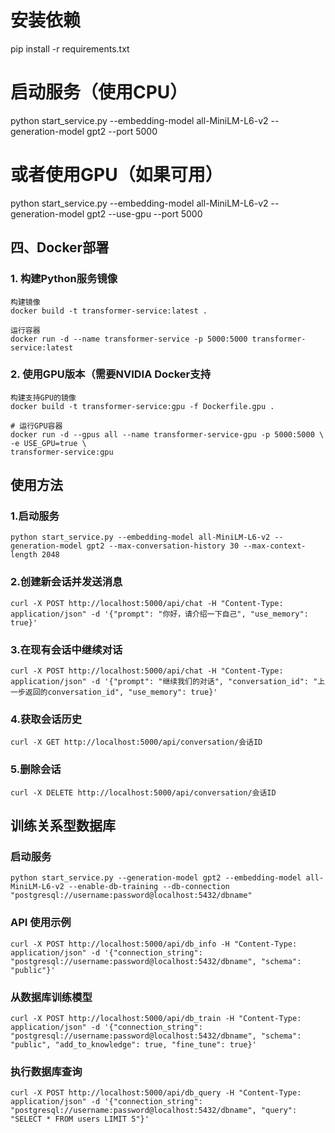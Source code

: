 # 安装依赖
pip install -r requirements.txt

# 启动服务（使用CPU）
python start_service.py --embedding-model all-MiniLM-L6-v2 --generation-model gpt2 --port 5000

# 或者使用GPU（如果可用）
python start_service.py --embedding-model all-MiniLM-L6-v2 --generation-model gpt2 --use-gpu --port 5000

## 四、Docker部署
### 1. 构建Python服务镜像
```
构建镜像
docker build -t transformer-service:latest .

运行容器
docker run -d --name transformer-service -p 5000:5000 transformer-service:latest
```

### 2. 使用GPU版本（需要NVIDIA Docker支持
```
构建支持GPU的镜像
docker build -t transformer-service:gpu -f Dockerfile.gpu .

# 运行GPU容器
docker run -d --gpus all --name transformer-service-gpu -p 5000:5000 \
-e USE_GPU=true \
transformer-service:gpu
```
## 使用方法
### 1.启动服务
```
python start_service.py --embedding-model all-MiniLM-L6-v2 --generation-model gpt2 --max-conversation-history 30 --max-context-length 2048
```
### 2.创建新会话并发送消息
````
curl -X POST http://localhost:5000/api/chat -H "Content-Type: application/json" -d '{"prompt": "你好，请介绍一下自己", "use_memory": true}'
````
### 3.在现有会话中继续对话
```
curl -X POST http://localhost:5000/api/chat -H "Content-Type: application/json" -d '{"prompt": "继续我们的对话", "conversation_id": "上一步返回的conversation_id", "use_memory": true}'
```
### 4.获取会话历史
```
curl -X GET http://localhost:5000/api/conversation/会话ID
```
### 5.删除会话
```
curl -X DELETE http://localhost:5000/api/conversation/会话ID
```

## 训练关系型数据库
### 启动服务
```
python start_service.py --generation-model gpt2 --embedding-model all-MiniLM-L6-v2 --enable-db-training --db-connection "postgresql://username:password@localhost:5432/dbname"
```
### API 使用示例
```
curl -X POST http://localhost:5000/api/db_info -H "Content-Type: application/json" -d '{"connection_string": "postgresql://username:password@localhost:5432/dbname", "schema": "public"}'
```
### 从数据库训练模型
```
curl -X POST http://localhost:5000/api/db_train -H "Content-Type: application/json" -d '{"connection_string": "postgresql://username:password@localhost:5432/dbname", "schema": "public", "add_to_knowledge": true, "fine_tune": true}'
```
### 执行数据库查询
```
curl -X POST http://localhost:5000/api/db_query -H "Content-Type: application/json" -d '{"connection_string": "postgresql://username:password@localhost:5432/dbname", "query": "SELECT * FROM users LIMIT 5"}'
```